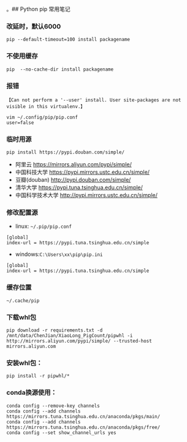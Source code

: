 。## Python pip 常用笔记

### 改延时，默认6000
```shell
pip --default-timeout=100 install packagename   
```
### 不使用缓存
```shell
pip  --no-cache-dir install packagename
```
### 报错
`【Can not perform a '--user' install. User site-packages are not visible in this virtualenv.】`
```shell
vim ~/.config/pip/pip.conf
user=false
```
### 临时用源
```shell 
pip install https://pypi.douban.com/simple/
```
* 阿里云 https://mirrors.aliyun.com/pypi/simple/
* 中国科技大学 https://pypi.mirrors.ustc.edu.cn/simple/
* 豆瓣(douban) http://pypi.douban.com/simple/
* 清华大学 https://pypi.tuna.tsinghua.edu.cn/simple/
* 中国科学技术大学 http://pypi.mirrors.ustc.edu.cn/simple/
### 修改配置源
  * linux: `~/.pip/pip.conf`
```
[global]
index-url = https://pypi.tuna.tsinghua.edu.cn/simple
```  
  * windows:`C:\Users\xx\pip\pip.ini`
```
[global]
index-url = https://pypi.tuna.tsinghua.edu.cn/simple
```
### 缓存位置
`~/.cache/pip`

### 下载whl包
```shell
pip download -r requirements.txt -d /mnt/data/ChenJian/XiaoLong_PigCount/pipwhl -i  http://mirrors.aliyun.com/pypi/simple/ --trusted-host mirrors.aliyun.com
```

### 安装whl包：
```shell
pip install -r pipwhl/*
```

### conda换源使用：
```shell
conda config --remove-key channels
conda config --add channels https://mirrors.tuna.tsinghua.edu.cn/anaconda/pkgs/main/
conda config --add channels https://mirrors.tuna.tsinghua.edu.cn/anaconda/pkgs/free/
conda config --set show_channel_urls yes
```
